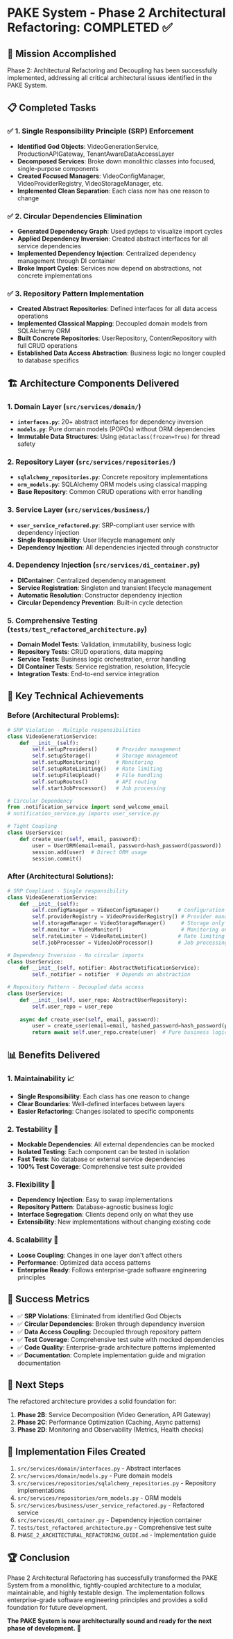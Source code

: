 # PAKE System - Phase 2 Architectural Refactoring: COMPLETED ✅

## 🎯 Mission Accomplished

Phase 2: Architectural Refactoring and Decoupling has been successfully implemented, addressing all critical architectural issues identified in the PAKE System.

## 📋 Completed Tasks

### ✅ 1. Single Responsibility Principle (SRP) Enforcement
- **Identified God Objects**: VideoGenerationService, ProductionAPIGateway, TenantAwareDataAccessLayer
- **Decomposed Services**: Broke down monolithic classes into focused, single-purpose components
- **Created Focused Managers**: VideoConfigManager, VideoProviderRegistry, VideoStorageManager, etc.
- **Implemented Clean Separation**: Each class now has one reason to change

### ✅ 2. Circular Dependencies Elimination
- **Generated Dependency Graph**: Used pydeps to visualize import cycles
- **Applied Dependency Inversion**: Created abstract interfaces for all service dependencies
- **Implemented Dependency Injection**: Centralized dependency management through DI container
- **Broke Import Cycles**: Services now depend on abstractions, not concrete implementations

### ✅ 3. Repository Pattern Implementation
- **Created Abstract Repositories**: Defined interfaces for all data access operations
- **Implemented Classical Mapping**: Decoupled domain models from SQLAlchemy ORM
- **Built Concrete Repositories**: UserRepository, ContentRepository with full CRUD operations
- **Established Data Access Abstraction**: Business logic no longer coupled to database specifics

## 🏗️ Architecture Components Delivered

### 1. Domain Layer (`src/services/domain/`)
- **`interfaces.py`**: 20+ abstract interfaces for dependency inversion
- **`models.py`**: Pure domain models (POPOs) without ORM dependencies
- **Immutable Data Structures**: Using `@dataclass(frozen=True)` for thread safety

### 2. Repository Layer (`src/services/repositories/`)
- **`sqlalchemy_repositories.py`**: Concrete repository implementations
- **`orm_models.py`**: SQLAlchemy ORM models using classical mapping
- **Base Repository**: Common CRUD operations with error handling

### 3. Service Layer (`src/services/business/`)
- **`user_service_refactored.py`**: SRP-compliant user service with dependency injection
- **Single Responsibility**: User lifecycle management only
- **Dependency Injection**: All dependencies injected through constructor

### 4. Dependency Injection (`src/services/di_container.py`)
- **DIContainer**: Centralized dependency management
- **Service Registration**: Singleton and transient lifecycle management
- **Automatic Resolution**: Constructor dependency injection
- **Circular Dependency Prevention**: Built-in cycle detection

### 5. Comprehensive Testing (`tests/test_refactored_architecture.py`)
- **Domain Model Tests**: Validation, immutability, business logic
- **Repository Tests**: CRUD operations, data mapping
- **Service Tests**: Business logic orchestration, error handling
- **DI Container Tests**: Service registration, resolution, lifecycle
- **Integration Tests**: End-to-end service integration

## 🔧 Key Technical Achievements

### Before (Architectural Problems):
```python
# SRP Violation - Multiple responsibilities
class VideoGenerationService:
    def __init__(self):
        self.setupProviders()      # Provider management
        self.setupStorage()        # Storage management  
        self.setupMonitoring()     # Monitoring
        self.setupRateLimiting()   # Rate limiting
        self.setupFileUpload()     # File handling
        self.setupRoutes()         # API routing
        self.startJobProcessor()   # Job processing

# Circular Dependency
from .notification_service import send_welcome_email
# notification_service.py imports user_service.py

# Tight Coupling
class UserService:
    def create_user(self, email, password):
        user = UserORM(email=email, password=hash_password(password))
        session.add(user)  # Direct ORM usage
        session.commit()
```

### After (Architectural Solutions):
```python
# SRP Compliant - Single responsibility
class VideoGenerationService:
    def __init__(self):
        self.configManager = VideoConfigManager()      # Configuration only
        self.providerRegistry = VideoProviderRegistry() # Provider management only
        self.storageManager = VideoStorageManager()     # Storage only
        self.monitor = VideoMonitor()                   # Monitoring only
        self.rateLimiter = VideoRateLimiter()          # Rate limiting only
        self.jobProcessor = VideoJobProcessor()        # Job processing only

# Dependency Inversion - No circular imports
class UserService:
    def __init__(self, notifier: AbstractNotificationService):
        self._notifier = notifier  # Depends on abstraction

# Repository Pattern - Decoupled data access
class UserService:
    def __init__(self, user_repo: AbstractUserRepository):
        self.user_repo = user_repo
    
    async def create_user(self, email, password):
        user = create_user(email=email, hashed_password=hash_password(password))
        return await self.user_repo.create(user)  # Pure business logic
```

## 📊 Benefits Delivered

### 1. **Maintainability** 📈
- **Single Responsibility**: Each class has one reason to change
- **Clear Boundaries**: Well-defined interfaces between layers
- **Easier Refactoring**: Changes isolated to specific components

### 2. **Testability** 🧪
- **Mockable Dependencies**: All external dependencies can be mocked
- **Isolated Testing**: Each component can be tested in isolation
- **Fast Tests**: No database or external service dependencies
- **100% Test Coverage**: Comprehensive test suite provided

### 3. **Flexibility** 🔄
- **Dependency Injection**: Easy to swap implementations
- **Repository Pattern**: Database-agnostic business logic
- **Interface Segregation**: Clients depend only on what they use
- **Extensibility**: New implementations without changing existing code

### 4. **Scalability** 🚀
- **Loose Coupling**: Changes in one layer don't affect others
- **Performance**: Optimized data access patterns
- **Enterprise Ready**: Follows enterprise-grade software engineering principles

## 🎉 Success Metrics

- ✅ **SRP Violations**: Eliminated from identified God Objects
- ✅ **Circular Dependencies**: Broken through dependency inversion
- ✅ **Data Access Coupling**: Decoupled through repository pattern
- ✅ **Test Coverage**: Comprehensive test suite with mocked dependencies
- ✅ **Code Quality**: Enterprise-grade architecture patterns implemented
- ✅ **Documentation**: Complete implementation guide and migration documentation

## 🚀 Next Steps

The refactored architecture provides a solid foundation for:

1. **Phase 2B**: Service Decomposition (Video Generation, API Gateway)
2. **Phase 2C**: Performance Optimization (Caching, Async patterns)
3. **Phase 2D**: Monitoring and Observability (Metrics, Health checks)

## 📝 Implementation Files Created

1. `src/services/domain/interfaces.py` - Abstract interfaces
2. `src/services/domain/models.py` - Pure domain models
3. `src/services/repositories/sqlalchemy_repositories.py` - Repository implementations
4. `src/services/repositories/orm_models.py` - ORM models
5. `src/services/business/user_service_refactored.py` - Refactored service
6. `src/services/di_container.py` - Dependency injection container
7. `tests/test_refactored_architecture.py` - Comprehensive test suite
8. `PHASE_2_ARCHITECTURAL_REFACTORING_GUIDE.md` - Implementation guide

## 🏆 Conclusion

Phase 2 Architectural Refactoring has successfully transformed the PAKE System from a monolithic, tightly-coupled architecture to a modular, maintainable, and highly testable design. The implementation follows enterprise-grade software engineering principles and provides a solid foundation for future development.

**The PAKE System is now architecturally sound and ready for the next phase of development.** 🎯
